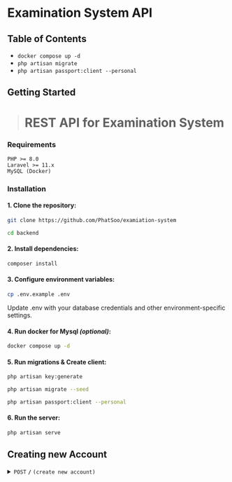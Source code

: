 # Examination System API

## Table of Contents

-   `docker compose up -d`
-   `php artisan migrate`
-   `php artisan passport:client --personal`

## Getting Started

> # REST API for Examination System

### Requirements

```
PHP >= 8.0
Laravel >= 11.x
MySQL (Docker)
```

### Installation

#### 1. Clone the repository:

```bash
git clone https://github.com/PhatSoo/examiation-system

cd backend
```

#### 2. Install dependencies:

```bash
composer install
```

#### 3. Configure environment variables:

```bash
cp .env.example .env
```

Update .env with your database credentials and other environment-specific settings.

#### 4. Run docker for Mysql _(optional)_:

```bash
docker compose up -d
```

#### 5. Run migrations & Create client:

```bash
php artisan key:generate

php artisan migrate --seed

php artisan passport:client --personal
```

#### 6. Run the server:

```bash
php artisan serve
```

## Creating new Account

<details>
    <summary><code>POST</code> <code><b>/</b></code> <code>(create new account)</code></summary>

### Parameters

> | name                 | type     | data type    | description         |
> | -------------------- | -------- | ------------ | ------------------- |
> | `email`              | required | string,email | email for login     |
> | `name`               | required | string       | user name           |
> | `role_id`            | optional | number       | user role           |
> | `password`           | required | string       | password            |
> | `password_confirmed` | required | string       | compare to password |

### Responses

> | code  | response                  |
> | ----- | ------------------------- |
> | `201` | `Create new User success` |
> | `400` | `Email has been taken`    |
> | `500` | `Internal server error`   |

### Example URL

> ```bash
> http://localhost:8000/api/v1/register
> ```

</details>
